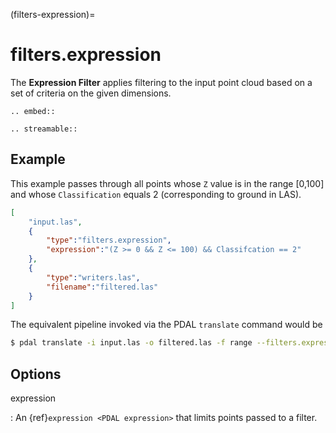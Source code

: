 (filters-expression)=

# filters.expression

The **Expression Filter** applies filtering to the input point cloud
based on a set of criteria on the given dimensions.

```{eval-rst}
.. embed::
```

```{eval-rst}
.. streamable::
```

## Example

This example passes through all points whose `Z` value is in the
range \[0,100\]
and whose `Classification` equals 2 (corresponding to ground in LAS).

```json
[
    "input.las",
    {
        "type":"filters.expression",
        "expression":"(Z >= 0 && Z <= 100) && Classifcation == 2"
    },
    {
        "type":"writers.las",
        "filename":"filtered.las"
    }
]
```

The equivalent pipeline invoked via the PDAL `translate` command would be

```bash
$ pdal translate -i input.las -o filtered.las -f range --filters.expression.expression="(Z >= 0 && Z <= 100) && Classifcation == 2"
```

## Options

expression

: An {ref}`expression <PDAL expression>` that limits points passed to a filter.
